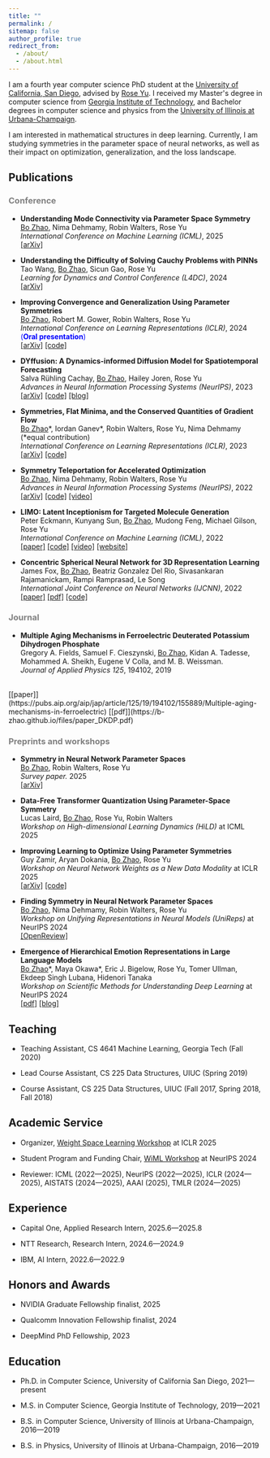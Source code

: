 ```yaml
---
title: ""
permalink: /
sitemap: false
author_profile: true
redirect_from: 
  - /about/
  - /about.html
---
```


I am a fourth year computer science PhD student at the [University of California, San Diego](https://www.ucsd.edu), advised by [Rose Yu](https://roseyu.com). I received my Master's degree in computer science from [Georgia Institute of Technology](https://www.gatech.edu), and Bachelor degrees in computer science and physics from the [University of Illinois at Urbana-Champaign](https://illinois.edu). 

I am interested in mathematical structures in deep learning. Currently, I am studying symmetries in the parameter space of neural networks, as well as their impact on optimization, generalization, and the loss landscape. 


## Publications

<h3 style="color:gray;"> Conference </h3>

* **Understanding Mode Connectivity via Parameter Space Symmetry** <br>
<u>Bo Zhao</u>, Nima Dehmamy, Robin Walters, Rose Yu <br>
*International Conference on Machine Learning (ICML)*, 2025 <br>
[[arXiv]](https://arxiv.org/abs/2505.23681)

* **Understanding the Difficulty of Solving Cauchy Problems with PINNs** <br>
Tao Wang, <u>Bo Zhao</u>, Sicun Gao, Rose Yu <br>
*Learning for Dynamics and Control Conference (L4DC)*, 2024 <br>
[[arXiv]](https://arxiv.org/abs/2405.02561)

* **Improving Convergence and Generalization Using Parameter Symmetries** <br>
<u>Bo Zhao</u>, Robert M. Gower, Robin Walters, Rose Yu <br>
*International Conference on Learning Representations (ICLR)*, 2024 <span style="color:blue">(**Oral presentation**)</span> <br>
[[arXiv]](https://arxiv.org/abs/2305.13404)
[[code]](https://github.com/Rose-STL-Lab/Teleportation-Optimization)

* **DYffusion: A Dynamics-informed Diffusion Model for Spatiotemporal Forecasting** <br>
Salva Rühling Cachay, <u>Bo Zhao</u>, Hailey Joren, Rose Yu <br>
*Advances in Neural Information Processing Systems (NeurIPS)*, 2023 <br>
[[arXiv]](https://arxiv.org/abs/2306.01984)
[[code]](https://github.com/Rose-STL-Lab/dyffusion)
[[blog]](https://ucsdml.github.io/2023/12/22/dyffusion.html)

* **Symmetries, Flat Minima, and the Conserved Quantities of Gradient Flow** <br>
<u>Bo Zhao</u>\*, Iordan Ganev\*, Robin Walters, Rose Yu, Nima Dehmamy (\*equal contribution) <br>
*International Conference on Learning Representations (ICLR)*, 2023 <br>
[[arXiv]](https://arxiv.org/abs/2210.17216)
[[code]](https://github.com/Rose-STL-Lab/Gradient-Flow-Symmetry)
<!--[[talk](https://www.youtube.com/watch?v=6tgJLV06MfE)]-->

* **Symmetry Teleportation for Accelerated Optimization** <br>
<u>Bo Zhao</u>, Nima Dehmamy, Robin Walters, Rose Yu <br>
*Advances in Neural Information Processing Systems (NeurIPS)*, 2022 <br>
[[arXiv]](https://arxiv.org/abs/2205.10637)
[[code]](https://github.com/Rose-STL-Lab/Symmetry-Teleportation)
[[video]](https://slideslive.com/38991922/symmetry-teleportation-for-accelerated-optimization)

* **LIMO: Latent Inceptionism for Targeted Molecule Generation** <br>
Peter Eckmann, Kunyang Sun, <u>Bo Zhao</u>, Mudong Feng, Michael Gilson, Rose Yu <br>
*International Conference on Machine Learning (ICML)*, 2022 <br>
[[paper]](https://proceedings.mlr.press/v162/eckmann22a.html)
[[code]](https://github.com/Rose-STL-Lab/LIMO)
[[video]](https://slideslive.com/38983948/limo-latent-inceptionism-for-targeted-molecule-generation)
[[website]](http://limo-aimd.com)

* **Concentric Spherical Neural Network for 3D Representation Learning** <br>
James Fox, <u>Bo Zhao</u>, Beatriz Gonzalez Del Rio, Sivasankaran Rajamanickam, Rampi Ramprasad, Le Song <br>
*International Joint Conference on Neural Networks (IJCNN)*, 2022 <br>
[[paper]](https://ieeexplore.ieee.org/abstract/document/9892358)
[[pdf]](https://b-zhao.github.io/files/paper_CSNN.pdf)
[[code]](https://github.com/foxjas/CSNN)


<h3 style="color:gray;"> Journal </h3>

* **Multiple Aging Mechanisms in Ferroelectric Deuterated Potassium Dihydrogen Phosphate** <br>
Gregory A. Fields, Samuel F. Cieszynski, <u>Bo Zhao</u>, Kidan A. Tadesse,  Mohammed A. Sheikh, Eugene V Colla, and M. B. Weissman. <br>
*Journal of Applied Physics 125*, 194102, 2019
 <br>
[[paper]](https://pubs.aip.org/aip/jap/article/125/19/194102/155889/Multiple-aging-mechanisms-in-ferroelectric)
[[pdf]](https://b-zhao.github.io/files/paper_DKDP.pdf)

<h3 style="color:gray;"> Preprints and workshops </h3>

* **Symmetry in Neural Network Parameter Spaces** <br>
<u>Bo Zhao</u>, Robin Walters, Rose Yu <br>
*Survey paper.* 2025 <br>
[[arXiv]](https://www.arxiv.org/abs/2506.13018)

* **Data-Free Transformer Quantization Using Parameter-Space Symmetry** <br>
Lucas Laird, <u>Bo Zhao</u>, Rose Yu, Robin Walters <br>
*Workshop on High-dimensional Learning Dynamics (HiLD)* at ICML 2025 <br>
<!--[[pdf]](https://openreview.net/pdf?id=NBbuA7Ud0I)-->

* **Improving Learning to Optimize Using Parameter Symmetries** <br>
Guy Zamir, Aryan Dokania, <u>Bo Zhao</u>, Rose Yu <br>
*Workshop on Neural Network Weights as a New Data Modality* at ICLR 2025 <br>
[[arXiv]](https://arxiv.org/abs/2504.15399)
[[code]](https://github.com/Rose-STL-Lab/L2O-Symmetry)

* **Finding Symmetry in Neural Network Parameter Spaces** <br>
<u>Bo Zhao</u>, Nima Dehmamy, Robin Walters, Rose Yu <br>
*Workshop on Unifying Representations in Neural Models (UniReps)* at NeurIPS 2024 <br>
[[OpenReview]](https://openreview.net/forum?id=qPR9a9IotY)

* **Emergence of Hierarchical Emotion Representations in Large Language Models** <br>
<u>Bo Zhao</u>\*, Maya Okawa\*, Eric J. Bigelow, Rose Yu, Tomer Ullman, Ekdeep Singh Lubana, Hidenori Tanaka <br>
*Workshop on Scientific Methods for Understanding Deep Learning* at NeurIPS 2024 <br>
[[pdf]](https://openreview.net/forum?id=vgXUoCrHmp) [[blog]](https://phys-ai.github.io/blog/hierarchical-emotion-in-llm)


<!-- Upcoming talks
======
Symmetries, Flat Minima, and the Conserved Quantities of Gradient Flow 

* AI TIME, May 2023
* [Boston Computation Club](https://bstn.cc), July 2023 -->


## Teaching

* Teaching Assistant, CS 4641 Machine Learning, Georgia Tech (Fall 2020)


* Lead Course Assistant, CS 225 Data Structures, UIUC (Spring 2019)


* Course Assistant, CS 225 Data Structures, UIUC (Fall 2017, Spring 2018, Fall 2018)


## Academic Service

* Organizer, [Weight Space Learning Workshop](https://weight-space-learning.github.io/) at ICLR 2025

* Student Program and Funding Chair, [WiML Workshop](https://sites.google.com/wimlworkshop.org/wiml-2024/home) at NeurIPS 2024

<!--* Workshop Chair Assistant, NeurIPS 2024-->

* Reviewer: ICML (2022—2025), NeurIPS (2022—2025), ICLR (2024—2025), AISTATS (2024—2025), AAAI (2025), TMLR (2024—2025)


## Experience

* Capital One, Applied Research Intern, 2025.6—2025.8

* NTT Research, Research Intern, 2024.6—2024.9

* IBM, AI Intern, 2022.6—2022.9


## Honors and Awards

* NVIDIA Graduate Fellowship finalist, 2025

* Qualcomm Innovation Fellowship finalist, 2024

* DeepMind PhD Fellowship, 2023


## Education

* Ph.D. in Computer Science, University of California San Diego, 2021—present


* M.S. in Computer Science, Georgia Institute of Technology, 2019—2021


* B.S. in Computer Science, University of Illinois at Urbana-Champaign, 2016—2019


* B.S. in Physics, University of Illinois at Urbana-Champaign, 2016—2019
